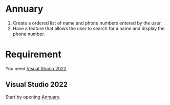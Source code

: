 # Annuary

1. Create a ordered list of name and phone numbers entered by the user.
2. Have a feature that allows the user to search for a name and display the phone number.

# Requirement

You need [Visual Studio 2022](https://visualstudio.microsoft.com/downloads/)

## Visual Studio 2022

Start by opening [Annuary](./Annuary.sln).